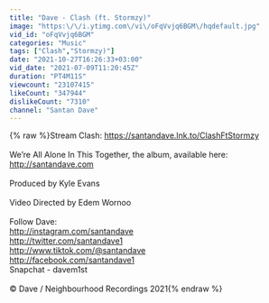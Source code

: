 ```yaml
---
title: "Dave - Clash (ft. Stormzy)"
image: "https:\/\/i.ytimg.com\/vi\/oFqVvjq6BGM\/hqdefault.jpg"
vid_id: "oFqVvjq6BGM"
categories: "Music"
tags: ["Clash","Stormzy)"]
date: "2021-10-27T16:26:33+03:00"
vid_date: "2021-07-09T11:20:45Z"
duration: "PT4M11S"
viewcount: "23107415"
likeCount: "347944"
dislikeCount: "7310"
channel: "Santan Dave"
---
```

{% raw %}Stream Clash: <a rel="nofollow" target="blank" href="https://santandave.lnk.to/ClashFtStormzy">https://santandave.lnk.to/ClashFtStormzy</a><br /><br />We’re All Alone In This Together, the album, available here: <a rel="nofollow" target="blank" href="http://santandave.com">http://santandave.com</a><br /><br />Produced by Kyle Evans<br /><br />Video Directed by Edem Wornoo<br /><br />Follow Dave:<br /><a rel="nofollow" target="blank" href="http://instagram.com/santandave">http://instagram.com/santandave</a><br /><a rel="nofollow" target="blank" href="http://twitter.com/santandave1">http://twitter.com/santandave1</a><br /><a rel="nofollow" target="blank" href="http://www.tiktok.com/@santandave">http://www.tiktok.com/@santandave</a><br /><a rel="nofollow" target="blank" href="http://facebook.com/santandave1">http://facebook.com/santandave1</a><br />Snapchat - davem1st<br /><br />© Dave / Neighbourhood Recordings 2021{% endraw %}
